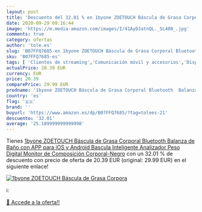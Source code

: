 ```yaml
---
layout: post
title: 'Descuento del 32.01 % en 1byone ZOETOUCH Báscula de Grasa Corpora'
date: 2020-09-29 09:16:44
image: 'https://m.media-amazon.com/images/I/41AyDJatnQL._SL400_.jpg'
comments: true
category: ofertas
author: 'tole.es'
slug: 'B07FFQ7685-es 1byone ZOETOUCH Báscula de Grasa Corporal Bluetooth...'
sku: 'B07FFQ7685-es'
tags: [ 'Clientes de streaming','Comunicación móvil y accesorios','Dispositivos para el streaming','Electrónica','Equipos de audio y Hi-Fi','Informática','Móviles','Móviles y smartphones libres','Smartwatches','Tablets','Tecnología para vestir','android', ]
actualPrice: 20.39 EUR
currency: EUR
price: 20.39
comparePrice: 29.99 EUR
prodname: '1byone ZOETOUCH Báscula de Grasa Corporal Bluetooth  Balanza de Baño con APP para iOS y Android  Bascula Inteligente  Analizador Peso Digital  Monitor de Composición Corporal-Negro'
country: 'es'
flag: '🇪🇸'
brand: ''
buyurl: 'https://www.amazon.es/dp/B07FFQ7685/?tag=tolees-21'
descuento: '32.01'
average: '25.189999999999998'
---
```


Tienes [1byone ZOETOUCH Báscula de Grasa Corporal Bluetooth  Balanza de Baño con APP para iOS y Android  Bascula Inteligente  Analizador Peso Digital  Monitor de Composición Corporal-Negro](https://www.amazon.es/dp/B07FFQ7685/?tag=tolees-21) con un 32.01 % de descuento con precio de oferta de 20.39 EUR (original: 29.99 EUR) en el siguiente enlace!

[![1byone ZOETOUCH Báscula de Grasa Corpora](https://m.media-amazon.com/images/I/41AyDJatnQL._SL400_.jpg)](https://www.amazon.es/dp/B07FFQ7685/?tag=tolees-21)

ℹ️:


[🛒 Accede a la oferta!!](https://www.amazon.es/dp/B07FFQ7685/?tag=tolees-21)
